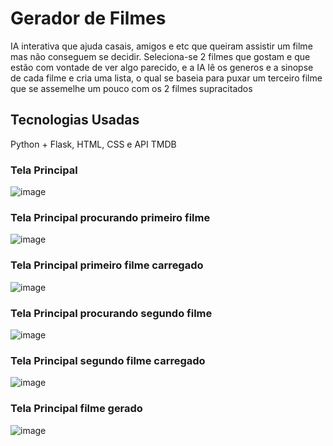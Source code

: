 
# Gerador de Filmes

IA interativa que ajuda casais, amigos e etc que queiram assistir um filme mas não conseguem se decidir. Seleciona-se 2 filmes que gostam e que estão com vontade de ver algo parecido, e a IA lê os generos e a sinopse de cada filme e cria uma lista, o qual se baseia para puxar um terceiro filme que se assemelhe um pouco com os 2 filmes supracitados

## Tecnologias Usadas

  Python + Flask, HTML, CSS e API TMDB
  
### Tela Principal
![image](https://github.com/user-attachments/assets/581f4677-4940-4679-846f-5e55f00ebad6)

### Tela Principal procurando primeiro filme
![image](https://github.com/user-attachments/assets/20ee6195-0aff-47a8-9ba0-ce247efbf8ba)

### Tela Principal primeiro filme carregado
![image](https://github.com/user-attachments/assets/067f494d-bfec-441c-b519-a121278f69be)

### Tela Principal procurando segundo filme
![image](https://github.com/user-attachments/assets/4a06b278-65c8-4646-a4f8-ec8a8504854a)

### Tela Principal segundo filme carregado
![image](https://github.com/user-attachments/assets/29da853e-a09d-4e42-8df4-1245613d4247)

### Tela Principal filme gerado
![image](https://github.com/user-attachments/assets/8a348f31-f6ee-4513-b652-1276be02af37)
